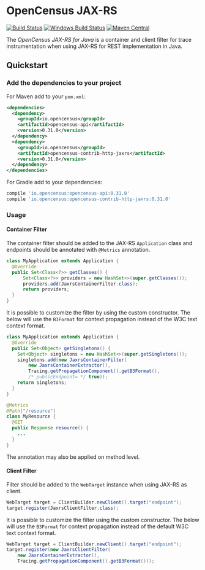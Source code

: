 # OpenCensus JAX-RS
[![Build Status][travis-image]][travis-url]
[![Windows Build Status][appveyor-image]][appveyor-url]
[![Maven Central][maven-image]][maven-url]

The *OpenCensus JAX-RS for Java* is a container and client filter  for trace instrumentation when using JAX-RS for REST implementation in Java.

## Quickstart

### Add the dependencies to your project

For Maven add to your `pom.xml`:
```xml
<dependencies>
  <dependency>
    <groupId>io.opencensus</groupId>
    <artifactId>opencensus-api</artifactId>
    <version>0.31.0</version>
  </dependency>
  <dependency>
    <groupId>io.opencensus</groupId>
    <artifactId>opencensus-contrib-http-jaxrs</artifactId>
    <version>0.31.0</version>
  </dependency>
</dependencies>
```

For Gradle add to your dependencies:
```groovy
compile 'io.opencensus:opencensus-api:0.31.0'
compile 'io.opencensus:opencensus-contrib-http-jaxrs:0.31.0'
```

### Usage

#### Container Filter

The container filter should be added to the JAX-RS `Application` class and endpoints should be annotated
with `@Metrics` annotation.

```java
class MyApplication extends Application {
  @Override
  public Set<Class<?>> getClasses() {
      Set<Class<?>> providers = new HashSet<>(super.getClasses());
      providers.add(JaxrsContainerFilter.class);
      return providers;
  }
}
```

It is possible to customize the filter by using the custom constructor. The below will
use the `B3Format` for context propagation instead of the W3C text context format.

```java
class MyApplication extends Application {
  @Override
  public Set<Object> getSingletons() {
    Set<Object> singletons = new HashSet<>(super.getSingletons());
    singletons.add(new JaxrsContainerFilter(
        new JaxrsContainerExtractor(),
        Tracing.getPropagationComponent().getB3Format(),
        /* publicEndpoint= */ true));
    return singletons;
  }
}
```

```java
@Metrics
@Path("/resource")
class MyResource {
  @GET
  public Response resource() {
    ...
  }
}
```

The annotation may also be applied on method level.

#### Client Filter

Filter should be added to the `WebTarget` instance when using JAX-RS as client.

```java
WebTarget target = ClientBuilder.newClient().target("endpoint");
target.register(JaxrsClientFilter.class);
```

It is possible to customize the filter using the custom constructor. The
below will use the `B3Format` for context propagation instead of the default W3C
text context format.

```java
WebTarget target = ClientBuilder.newClient().target("endpoint");
target.register(new JaxrsClientFilter(
    new JaxrsContainerExtractor(),
    Tracing.getPropagationComponent().getB3Format()));
```


[travis-image]: https://travis-ci.org/census-instrumentation/opencensus-java.svg?branch=master
[travis-url]: https://travis-ci.org/census-instrumentation/opencensus-java
[appveyor-image]: https://ci.appveyor.com/api/projects/status/hxthmpkxar4jq4be/branch/master?svg=true
[appveyor-url]: https://ci.appveyor.com/project/opencensusjavateam/opencensus-java/branch/master
[maven-image]: https://maven-badges.herokuapp.com/maven-central/io.opencensus/opencensus-contrib-http-jetty-client/badge.svg
[maven-url]: https://maven-badges.herokuapp.com/maven-central/io.opencensus/opencensus-contrib-jetty-client
